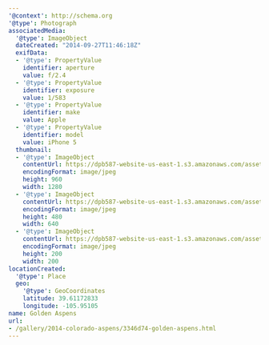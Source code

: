 ```yaml
---
'@context': http://schema.org
'@type': Photograph
associatedMedia:
  '@type': ImageObject
  dateCreated: "2014-09-27T11:46:18Z"
  exifData:
  - '@type': PropertyValue
    identifier: aperture
    value: f/2.4
  - '@type': PropertyValue
    identifier: exposure
    value: 1/583
  - '@type': PropertyValue
    identifier: make
    value: Apple
  - '@type': PropertyValue
    identifier: model
    value: iPhone 5
  thumbnail:
  - '@type': ImageObject
    contentUrl: https://dpb587-website-us-east-1.s3.amazonaws.com/asset/gallery/2014-colorado-aspens/3346d74-golden-aspens~1280.jpg
    encodingFormat: image/jpeg
    height: 960
    width: 1280
  - '@type': ImageObject
    contentUrl: https://dpb587-website-us-east-1.s3.amazonaws.com/asset/gallery/2014-colorado-aspens/3346d74-golden-aspens~640w.jpg
    encodingFormat: image/jpeg
    height: 480
    width: 640
  - '@type': ImageObject
    contentUrl: https://dpb587-website-us-east-1.s3.amazonaws.com/asset/gallery/2014-colorado-aspens/3346d74-golden-aspens~200x200.jpg
    encodingFormat: image/jpeg
    height: 200
    width: 200
locationCreated:
  '@type': Place
  geo:
    '@type': GeoCoordinates
    latitude: 39.61172833
    longitude: -105.95105
name: Golden Aspens
url:
- /gallery/2014-colorado-aspens/3346d74-golden-aspens.html
---
```


